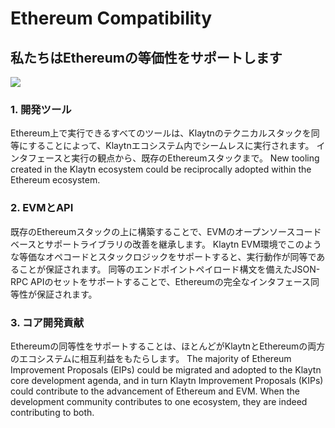 # Ethereum Compatibility

## 私たちはEthereumの等価性をサポートします

![](../../klaytn2/images/triangle.png)

### 1. 開発ツール <a href="#finality-and-improvements" id="finality-and-improvements"></a>

Ethereum上で実行できるすべてのツールは、Klaytnのテクニカルスタックを同等にすることによって、Klaytnエコシステム内でシームレスに実行されます。 インタフェースと実行の観点から、既存のEthereumスタックまで。 New tooling created in the Klaytn ecosystem could be reciprocally adopted within the Ethereum ecosystem.

### 2. EVMとAPI <a href="#evm-and-api" id="evm-and-api"></a>

既存のEthereumスタックの上に構築することで、EVMのオープンソースコードベースとサポートライブラリの改善を継承します。 Klaytn EVM環境でこのような等価なオペコードとスタックロジックをサポートすると、実行動作が同等であることが保証されます。 同等のエンドポイントペイロード構文を備えたJSON-RPC APIのセットをサポートすることで、Ethereumの完全なインタフェース同等性が保証されます。

### 3. コア開発貢献 <a href="#core-development-contribution" id="core-development-contribution"></a>

Ethereumの同等性をサポートすることは、ほとんどがKlaytnとEthereumの両方のエコシステムに相互利益をもたらします。 The majority of Ethereum Improvement Proposals (EIPs) could be migrated and adopted to the Klaytn core development agenda, and in turn Klaytn Improvement Proposals (KIPs) could contribute to the advancement of Ethereum and EVM. When the development community contributes to one ecosystem, they are indeed contributing to both.
